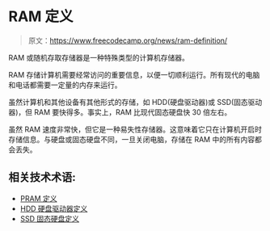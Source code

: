 # RAM 定义

> 原文：<https://www.freecodecamp.org/news/ram-definition/>

RAM 或随机存取存储器是一种特殊类型的计算机存储器。

RAM 存储计算机需要经常访问的重要信息，以便一切顺利运行。所有现代的电脑和电话都需要一定量的内存来运行。

虽然计算机和其他设备有其他形式的存储，如 HDD(硬盘驱动器)或 SSD(固态驱动器)，但 RAM 要快得多。事实上，RAM 比现代固态硬盘快 30 倍左右。

虽然 RAM 速度非常快，但它是一种易失性存储器。这意味着它只在计算机开启时存储信息。与硬盘或固态硬盘不同，一旦关闭电脑，存储在 RAM 中的所有内容都会丢失。

## 相关技术术语:

*   [PRAM 定义](https://www.freecodecamp.org/news/pram-definition/)
*   [HDD 硬盘驱动器定义](https://www.freecodecamp.org/news/hdd-hard-disk-drive-definition/)
*   [SSD 固态硬盘定义](https://www.freecodecamp.org/news/ssd-solid-state-drive-definition/)